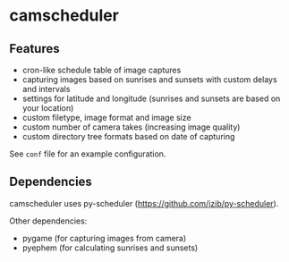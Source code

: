 camscheduler
============

Features
--------
- cron-like schedule table of image captures
- capturing images based on sunrises and sunsets with custom delays and intervals
- settings for latitude and longitude (sunrises and sunsets are based on your location)
- custom filetype, image format and image size
- custom number of camera takes (increasing image quality)
- custom directory tree formats based on date of capturing

See `conf` file for an example configuration.

Dependencies
------------

camscheduler uses py-scheduler (https://github.com/jzib/py-scheduler).

Other dependencies:

- pygame (for capturing images from camera)
- pyephem (for calculating sunrises and sunsets)
